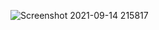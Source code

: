 
![Screenshot 2021-09-14 215817](https://user-images.githubusercontent.com/86884247/136900059-319f0557-f436-4d41-936a-9da64c4e9186.jpg)
